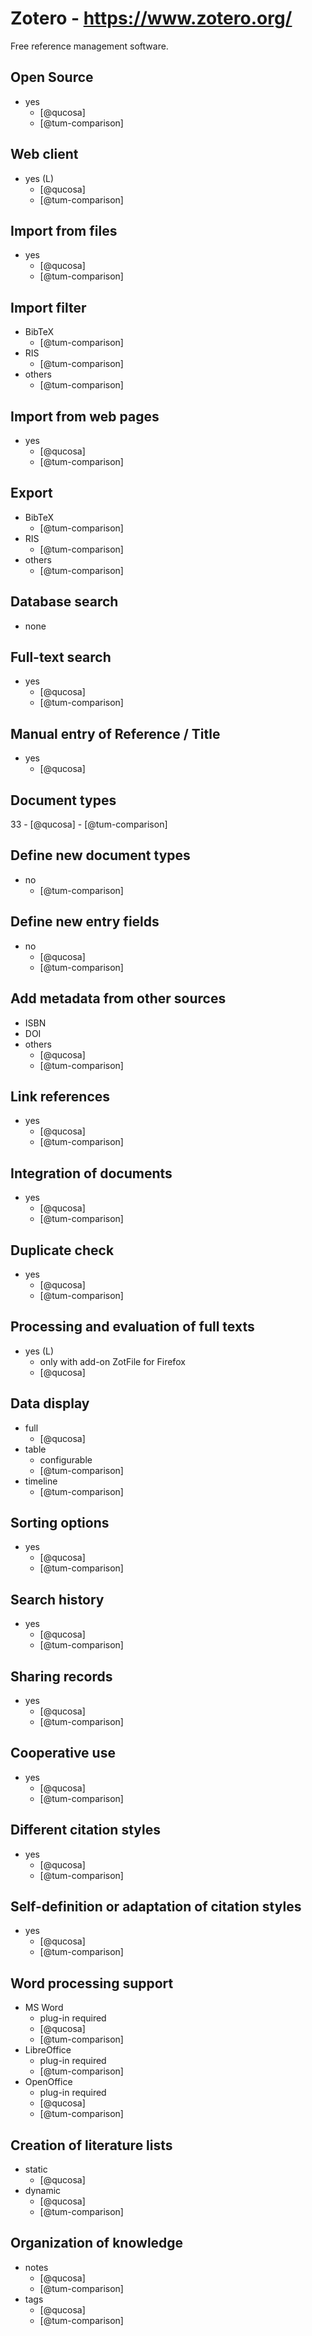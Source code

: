 # Zotero - https://www.zotero.org/
Free reference management software.

## Open Source
- yes
    - [@qucosa]
    - [@tum-comparison]

## Web client
- yes (L)
    - [@qucosa]
    - [@tum-comparison]

## Import from files
- yes
    - [@qucosa]
    - [@tum-comparison]

## Import filter
- BibTeX
    - [@tum-comparison]
- RIS
    - [@tum-comparison]
- others
    - [@tum-comparison]

## Import from web pages
- yes
    - [@qucosa]
    - [@tum-comparison]

## Export
- BibTeX
    - [@tum-comparison]
- RIS
    - [@tum-comparison]
- others
    - [@tum-comparison]

## Database search
- none

## Full-text search
- yes
    - [@qucosa]
    - [@tum-comparison]

## Manual entry of Reference / Title
- yes
    - [@qucosa]

## Document types
33
    - [@qucosa]
    - [@tum-comparison]

## Define new document types
- no
    - [@tum-comparison]

## Define new entry fields
- no
    - [@qucosa]
    - [@tum-comparison]

## Add metadata from other sources
- ISBN
- DOI
- others
    - [@qucosa]
    - [@tum-comparison]

## Link references
- yes
    - [@qucosa]
    - [@tum-comparison]

## Integration of documents
- yes
    - [@qucosa]
    - [@tum-comparison]

## Duplicate check
- yes
    - [@qucosa]
    - [@tum-comparison]

## Processing and evaluation of full texts
- yes (L)
    - only with add-on ZotFile for Firefox
    - [@qucosa]

## Data display
- full
    - [@qucosa]
- table
    - configurable
    - [@tum-comparison]
- timeline
    - [@tum-comparison]

## Sorting options
- yes
    - [@qucosa]
    - [@tum-comparison]

## Search history
- yes
    - [@qucosa]
    - [@tum-comparison]

## Sharing records
- yes
    - [@qucosa]
    - [@tum-comparison]

## Cooperative use
- yes
    - [@qucosa]
    - [@tum-comparison]

## Different citation styles
- yes
    - [@qucosa]
    - [@tum-comparison]

## Self-definition or adaptation of citation styles
- yes
    - [@qucosa]
    - [@tum-comparison]

## Word processing support
- MS Word
    - plug-in required
    - [@qucosa]
    - [@tum-comparison]
- LibreOffice
    - plug-in required
    - [@tum-comparison]
- OpenOffice
    - plug-in required
    - [@qucosa]
    - [@tum-comparison]

## Creation of literature lists
- static
    - [@qucosa]
- dynamic
    - [@qucosa]
    - [@tum-comparison]

## Organization of knowledge
- notes
    - [@qucosa]
    - [@tum-comparison]
- tags
    - [@qucosa]
    - [@tum-comparison]
	
